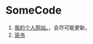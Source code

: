 ﻿# SomeCode
1. [我的个人网站。](http://yfor.sinaapp.com/)，会尽可能更新。
2. [简书](http://www.jianshu.com/notebooks/2810350/latest)
